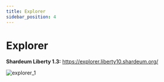 ```yaml
---
title: Explorer
sidebar_position: 4
---
```


# Explorer

**Shardeum Liberty 1.3:** https://explorer.liberty10.shardeum.org/

![explorer_1](/img/explorer/explorer.png)
